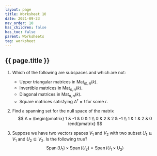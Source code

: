 ```yaml
---
layout: page
title: Worksheet 10
date: 2021-09-23
nav_order: 10
has_children: false
has_toc: false
parent: Worksheets
tag: worksheet
---
```


## {{ page.title }}

1. Which of the following are subspaces and which are not:
    - Upper triangular matrices in $\operatorname{Mat}_{m,n}(k)$. 
    - Invertible matrices in $\operatorname{Mat}_{n,n}(k)$.
    - Diagonal matrices in $\operatorname{Mat}_{n,n}(k)$.
    - Square matrices satisfying $A^r = I$ for some $r$.

2. Find a spanning set for the null space of the matrix 
$$
    A = 
    \begin{pmatrix}
        1 & -1 & 0 & 1 \\
        0 & 2 & 2 & -1 \\
        1 & 1 & 2 & 0 
    \end{pmatrix}
$$

3. Suppose we have two vectors spaces $V_1$ and $V_2$ with 
two subset $U_1 \subseteq V_1$ and $U_2 \subseteq V_2$. Is the 
following true?
$$
    \operatorname{Span}(U_1) \times \operatorname{Span}(U_2) =
    \operatorname{Span}(U_1 \times U_2)
$$